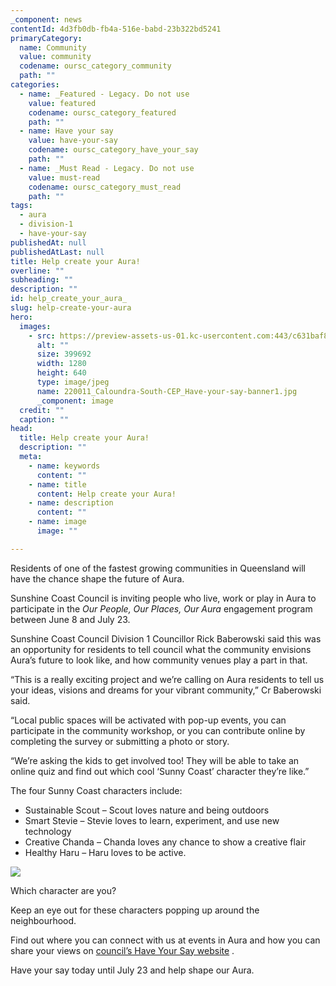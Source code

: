 ```yaml
---
_component: news
contentId: 4d3fb0db-fb4a-516e-babd-23b322bd5241
primaryCategory:
  name: Community
  value: community
  codename: oursc_category_community
  path: ""
categories:
  - name: _Featured - Legacy. Do not use
    value: featured
    codename: oursc_category_featured
    path: ""
  - name: Have your say
    value: have-your-say
    codename: oursc_category_have_your_say
    path: ""
  - name: _Must Read - Legacy. Do not use
    value: must-read
    codename: oursc_category_must_read
    path: ""
tags:
  - aura
  - division-1
  - have-your-say
publishedAt: null
publishedAtLast: null
title: Help create your Aura!
overline: ""
subheading: ""
description: ""
id: help_create_your_aura_
slug: help-create-your-aura
hero:
  images:
    - src: https://preview-assets-us-01.kc-usercontent.com:443/c631baf8-1b46-001f-580c-d0001b68b4a8/cdb413f4-c5f3-4953-8300-84b53de6184f/220011_Caloundra-South-CEP_Have-your-say-banner1.jpg
      alt: ""
      size: 399692
      width: 1280
      height: 640
      type: image/jpeg
      name: 220011_Caloundra-South-CEP_Have-your-say-banner1.jpg
      _component: image
  credit: ""
  caption: ""
head:
  title: Help create your Aura!
  description: ""
  meta:
    - name: keywords
      content: ""
    - name: title
      content: Help create your Aura!
    - name: description
      content: ""
    - name: image
      image: ""

---
```

Residents of one of the fastest growing communities in Queensland will have the chance shape the future of Aura.

Sunshine Coast Council is inviting people who live, work or play in Aura to participate in the *Our People, Our Places, Our Aura* engagement program between June 8 and July 23.

Sunshine Coast Council Division 1 Councillor Rick Baberowski said this was an opportunity for residents to tell council what the community envisions Aura’s future to look like, and how community venues play a part in that.

“This is a really exciting project and we’re calling on Aura residents to tell us your ideas, visions and dreams for your vibrant community,” Cr Baberowski said.

“Local public spaces will be activated with pop-up events, you can participate in the community workshop, or you can contribute online by completing the survey or submitting a photo or story.

“We’re asking the kids to get involved too! They will be able to take an online quiz and find out which cool ‘Sunny Coast’ character they’re like.”

The four Sunny Coast characters include:

*   Sustainable Scout – Scout loves nature and being outdoors
*   Smart Stevie – Stevie loves to learn, experiment, and use new technology
*   Creative Chanda – Chanda loves any chance to show a creative flair
*   Healthy Haru – Haru loves to be active.

![](https://preview-assets-us-01.kc-usercontent.com:443/c631baf8-1b46-001f-580c-d0001b68b4a8/2beb88eb-55a7-443e-909b-c9edbb9607b8/media-op-image-1-1024x376.jpg)

Which character are you?

Keep an eye out for these characters popping up around the neighbourhood.

Find out where you can connect with us at events in Aura and how you can share your views on [council’s Have Your Say website](https://haveyoursay.sunshinecoast.qld.gov.au/)
.

Have your say today until July 23 and help shape our Aura.
